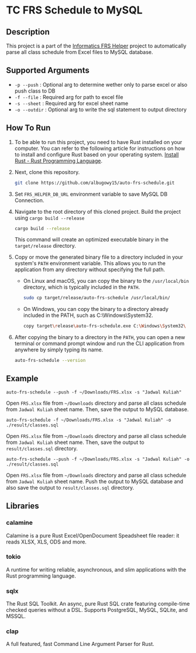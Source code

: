 # TC FRS Schedule to MySQL

## Description
This project is a part of the [Informatics FRS Helper](https://github.com/albugowy15/informatics-frs-helper) project to automatically parse all class schedule from Excel files to MySQL database.

## Supported Arguments
- `-p --push` : Optional arg to determine wether only to parse excel or also push class to DB
- `-f --file` : Required arg for path to excel file
- `-s --sheet` : Required arg for excel sheet name
- `-o --outdir` : Optional arg to write the sql statement to output directory

## How To Run

1. To be able to run this project, you need to have Rust installed on your computer. You can refer to the following article for instructions on how to install and configure Rust based on your operating system. [Install Rust - Rust Programming Language](https://www.rust-lang.org/tools/install).

2. Next, clone this repository.

    ```bash
    git clone https://github.com/albugowy15/auto-frs-schedule.git
    ```

3. Set `FRS_HELPER_DB_URL` environment variable to save MySQL DB Connection.

3. Navigate to the root directory of this cloned project. Build the project using `cargo build --release`

    ```bash
    cargo build --release
    ```

    This command will create an optimized executable binary in the `target/release` directory.

4. Copy or move the generated binary file to a directory included in your system's `PATH` environment variable. This allows you to run the application from any directory without specifying the full path.
    - On Linux and macOS, you can copy the binary to the `/usr/local/bin` directory, which is typically included in the `PATH`.
        ```bash
        sudo cp target/release/auto-frs-schedule /usr/local/bin/
        ```
    - On Windows, you can copy the binary to a directory already included in the PATH, such as C:\Windows\System32.
        ```bash
        copy target\release\auto-frs-schedule.exe C:\Windows\System32\
        ```

5. After copying the binary to a directory in the `PATH`, you can open a new terminal or command prompt window and run the CLI application from anywhere by simply typing its name.

    ```bash
    auto-frs-schedule --version
    ```

## Example
```
auto-frs-schedule --push -f ~/Downloads/FRS.xlsx -s "Jadwal Kuliah"
```
Open `FRS.xlsx` file from `~/Downloads` directory and parse all class schedule from `Jadwal Kuliah` sheet name. Then, save the output to MySQL database.


```
auto-frs-schedule -f ~/Downloads/FRS.xlsx -s "Jadwal Kuliah" -o ./result/classes.sql
```
Open `FRS.xlsx` file from `~/Downloads` directory and parse all class schedule from `Jadwal Kuliah` sheet name. Then, save the output to `result/classes.sql` directory.

```
auto-frs-schedule --push -f ~/Downloads/FRS.xlsx -s "Jadwal Kuliah" -o ./result/classes.sql
```
Open `FRS.xlsx` file from `~/Downloads` directory and parse all class schedule from `Jadwal Kuliah` sheet name. Push the output to MySQL database and also save the output to `result/classes.sql` directory.

## Libraries
### calamine
Calamine is a pure Rust Excel/OpenDocument Speadsheet file reader: it reads XLSX, XLS, ODS and more. 
### tokio
A runtime for writing reliable, asynchronous, and slim applications with the Rust programming language. 
### sqlx
The Rust SQL Toolkit. An async, pure Rust SQL crate featuring compile-time checked queries without a DSL. Supports PostgreSQL, MySQL, SQLite, and MSSQL.
### clap
A full featured, fast Command Line Argument Parser for Rust.
